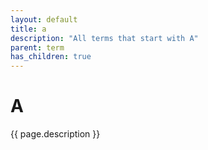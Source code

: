 ```yaml
---
layout: default
title: a
description: "All terms that start with A"
parent: term
has_children: true
---
```

# A
{{ page.description }}